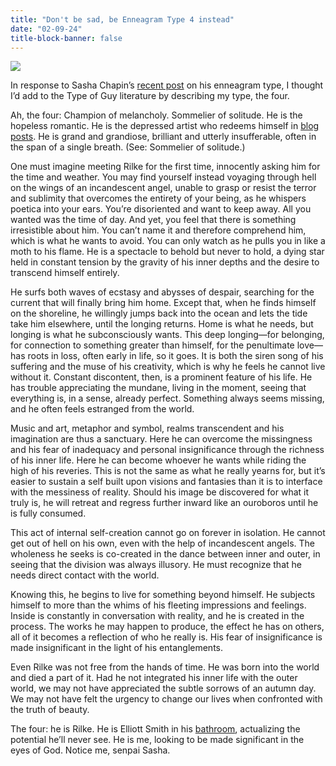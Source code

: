 ```yaml
---
title: "Don't be sad, be Enneagram Type 4 instead"
date: "02-09-24"
title-block-banner: false
---
```


![](https://substackcdn.com/image/fetch/w_1456,c_limit,f_webp,q_auto:good,fl_progressive:steep/https%3A%2F%2Fsubstack-post-media.s3.amazonaws.com%2Fpublic%2Fimages%2F7044b9fc-4ebe-46f3-9b84-e4c343fc3acc_1024x1024.jpeg)

In response to Sasha Chapin’s [recent post](https://sashachapin.substack.com/p/talking-enneagram-7-blues?publication_id=78415&post_id=141442583&isFreemail=true&r=khqqq) on his enneagram type, I thought I’d add to the Type of Guy literature by describing my type, the four.

Ah, the four: Champion of melancholy. Sommelier of solitude. He is the hopeless romantic. He is the depressed artist who redeems himself in [blog posts](https://philintheblank.substack.com/p/being-held-by-the-world). He is grand and grandiose, brilliant and utterly insufferable, often in the span of a single breath. (See: Sommelier of solitude.)

One must imagine meeting Rilke for the first time, innocently asking him for the time and weather. You may find yourself instead voyaging through hell on the wings of an incandescent angel, unable to grasp or resist the terror and sublimity that overcomes the entirety of your being, as he whispers poetica into your ears. You’re disoriented and want to keep away. All you wanted was the time of day. And yet, you feel that there is something irresistible about him. You can’t name it and therefore comprehend him, which is what he wants to avoid. You can only watch as he pulls you in like a moth to his flame. He is a spectacle to behold but never to hold, a dying star held in constant tension by the gravity of his inner depths and the desire to transcend himself entirely.

He surfs both waves of ecstasy and abysses of despair, searching for the current that will finally bring him home. Except that, when he finds himself on the shoreline, he willingly jumps back into the ocean and lets the tide take him elsewhere, until the longing returns. Home is what he needs, but longing is what he subconsciously wants. This deep longing—for belonging, for connection to something greater than himself, for the penultimate love—has roots in loss, often early in life, so it goes. It is both the siren song of his suffering and the muse of his creativity, which is why he feels he cannot live without it. Constant discontent, then, is a prominent feature of his life. He has trouble appreciating the mundane, living in the moment, seeing that everything is, in a sense, already perfect. Something always seems missing, and he often feels estranged from the world.

Music and art, metaphor and symbol, realms transcendent and his imagination are thus a sanctuary. Here he can overcome the missingness and his fear of inadequacy and personal insignificance through the richness of his inner life. Here he can become whoever he wants while riding the high of his reveries. This is not the same as what he really yearns for, but it’s easier to sustain a self built upon visions and fantasies than it is to interface with the messiness of reality. Should his image be discovered for what it truly is, he will retreat and regress further inward like an ouroboros until he is fully consumed.

This act of internal self-creation cannot go on forever in isolation. He cannot get out of hell on his own, even with the help of incandescent angels. The wholeness he seeks is co-created in the dance between inner and outer, in seeing that the division was always illusory. He must recognize that he needs direct contact with the world.

Knowing this, he begins to live for something beyond himself. He subjects himself to more than the whims of his fleeting impressions and feelings. Inside is constantly in conversation with reality, and he is created in the process. The works he may happen to produce, the effect he has on others, all of it becomes a reflection of who he really is. His fear of insignificance is made insignificant in the light of his entanglements.

Even Rilke was not free from the hands of time. He was born into the world and died a part of it. Had he not integrated his inner life with the outer world, we may not have appreciated the subtle sorrows of an autumn day. We may not have felt the urgency to change our lives when confronted with the truth of beauty.

The four: he is Rilke. He is Elliott Smith in his [bathroom](https://www.youtube.com/watch?v=p4cJv6s_Yjw), actualizing the potential he’ll never see. He is me, looking to be made significant in the eyes of God. Notice me, senpai Sasha.